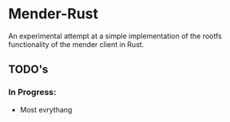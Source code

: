 # Mender-Rust

An experimental attempt at a simple implementation of the rootfs functionality
of the mender client in Rust.

## TODO's
### In Progress:
* Most evrythang

